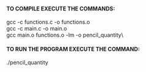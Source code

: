 #### TO COMPILE EXECUTE THE COMMANDS:

gcc -c functions.c -o functions.o\
gcc -c main.c -o main.o\
gcc main.o functions.o -lm -o pencil_quantity\

#### TO RUN THE PROGRAM EXECUTE THE COMMAND:

./pencil_quantity
